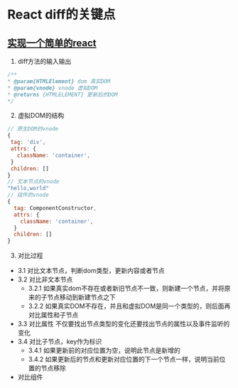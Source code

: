 # React diff的关键点
## [实现一个简单的react](https://github.com/hujiulong/simple-react)

1. diff方法的输入输出
```js
/**
* @param{HTMLElement} dom 真实DOM
* @param{vnode} vnode 虚拟DOM
* @returns {HTMLELEMENT} 更新后的DOM
*/
```
2. 虚拟DOM的结构
```js
// 原生DOM的vnode
{
 tag: 'div',
 attrs: {
   className: 'container',
 }
 children: []
}
// 文本节点的vnode
"hello,world"
// 组件的vnode 
{
  tag: ComponentConstructor,
  attrs: {
    className: 'container',
  }
  children: []
}
```
3. 对比过程
- 3.1 对比文本节点，判断dom类型，更新内容或者节点
- 3.2 对比非文本节点
  - 3.2.1 如果真实dom不存在或者新旧节点不一致，则新建一个节点，并将原来的子节点移动到新建节点之下
  - 3.2.2 如果真实DOM不存在，并且和虚拟DOM是同一个类型的，则后面再对比属性和子节点
- 3.3 对比属性 不仅要找出节点类型的变化还要找出节点的属性以及事件监听的变化
- 3.4 对比子节点，key作为标识
  - 3.4.1 如果更新前的对应位置为空，说明此节点是新增的
  - 3.4.2 如果更新后的节点和更新对应位置的下一个节点一样，说明当前位置的节点移除
- 对比组件
